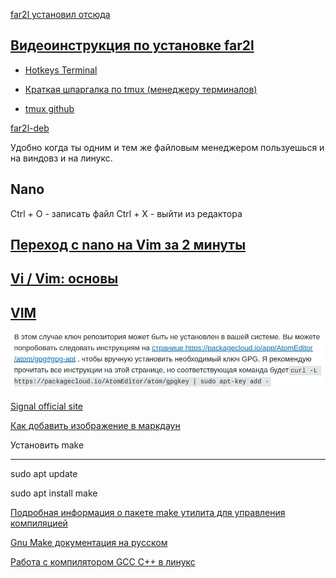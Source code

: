 

[far2l  установил отсюда](https://github.com/elfmz/far2l)

[Видеоинструкция по установке far2l](https://www.youtube.com/watch?v=ropU_mXYbg4&t=118s)
---

- [Hotkeys Terminal](/doc/HotkeysTerminal.md)

- [Краткая шпаргалка по tmux (менеджеру терминалов)](https://habr.com/en/articles/126996/)

- [tmux github](https://github.com/tmux/tmux)


[far2l-deb](https://github.com/unxed/far2l-deb)

Удобно когда ты одним и тем же файловым менеджером пользуешься и на виндовз и на линукс.

Nano
---
Ctrl + O - записать файл
Ctrl + X - выйти из редактора

[Переход с nano на Vim за 2 минуты](https://www.youtube.com/watch?v=IRZFsW6z5Vo)
---
[Vi / Vim: основы](https://www.youtube.com/watch?v=6H0GDM8ExB8)
---

[VIM](https://rubydeploy.ru/vim/)
---


![](/images/20230103_102743.jpg)

[Signal official site](https://signal.org/download/linux/)


[Как добавить изображение в маркдаун](https://denshub.com/ru/hugo-post-insert-image/)

Установить make
___

sudo apt update

sudo apt install make

[Подробная информация о пакете make утилита для управления компиляцией](https://www.gnu.org/software/make/)

[Gnu Make документация на русском](http://linux.yaroslavl.ru/docs/prog/gnu_make_3-79_russian_manual.html)

[Работа с компилятором GCC C++ в линукс](https://www.youtube.com/watch?v=IqCQOlci6mE)





